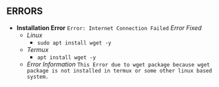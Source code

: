 ## ERRORS

- **Installation Error**
  `Error: Internet Connection Failed`
  _Error Fixed_
  - _Linux_
    - `sudo apt install wget -y`
  - _Termux_
    - `apt install wget -y`
  - _Error Information_
  `This Error due to wget package because wget package is not installed in termux or some other linux based system.`
